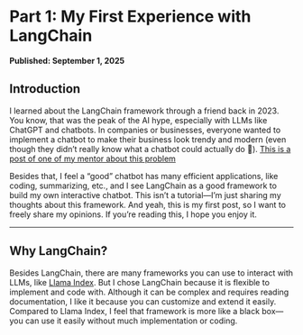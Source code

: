 # Part 1: My First Experience with LangChain

**Published: September 1, 2025**

## Introduction

I learned about the LangChain framework through a friend back in 2023. You know, that was the peak of the AI hype, especially with LLMs like ChatGPT and chatbots. In companies or businesses, everyone wanted to implement a chatbot to make their business look trendy and modern (even though they didn’t really know what a chatbot could actually do 🙂). [This is a post of one of my mentor about this problem][viblo]

Besides that, I feel a “good” chatbot has many efficient applications, like coding, summarizing, etc., and I see LangChain as a good framework to build my own interactive chatbot. This isn’t a tutorial—I’m just sharing my thoughts about this framework. And yeah, this is my first post, so I want to freely share my opinions. If you’re reading this, I hope you enjoy it.


---

## Why LangChain?

Besides LangChain, there are many frameworks you can use to interact with LLMs, like [Llama Index][llama-index]. But I chose LangChain because it is flexible to implement and code with. Although it can be complex and requires reading documentation, I like it because you can customize and extend it easily. Compared to Llama Index, I feel that framework is more like a black box—you can use it easily without much implementation or coding.

<!-- --- -->

<!-- ## Getting Started -->

<!-- ### Prerequisites -->

<!-- List any prerequisites or setup steps. -->

<!-- ### Installation -->

<!-- Provide installation instructions or setup commands. -->

<!-- --- -->

<!-- ## My First Project -->

<!-- ### Project Overview -->

<!-- Describe the project or example you worked on. -->

<!-- ### Step-by-Step Implementation -->

<!-- Outline the steps you followed, with code snippets or explanations. -->

<!-- --- -->

<!-- ## Challenges and Learnings -->

<!-- Share any difficulties faced and lessons learned. -->

<!-- --- -->

<!-- ## Conclusion -->

<!-- Summarize your experience and key takeaways. -->

<!-- --- -->

<!-- ## Further Reading -->

<!-- Suggest resources or next steps for readers. -->

[viblo]: https://viblo.asia/p/xin-dung-ngao-ai-ByEZkOPWZQ0
[llama-index]: https://docs.llamaindex.ai/en/stable/
